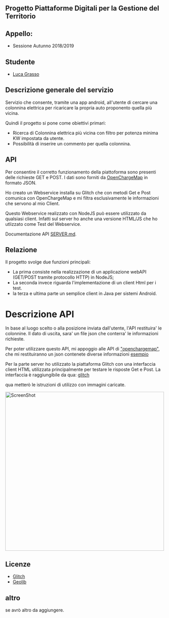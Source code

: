## Progetto Piattaforme Digitali per la Gestione del Territorio ##

## Appello: ##
* Sessione Autunno 2018/2019 

## Studente ##
* [Luca Grasso](https://github.com/LucaGrasso)

## Descrizione generale del servizio ##

Servizio che consente, tramite una app android, all'utente di cercare una colonnina elettrica per ricaricare
la propria auto proponento quella più vicina.

Quindi il progetto si pone come obiettivi primari:
* Ricerca di Colonnina elettrica più vicina con filtro per potenza minima KW impostata da utente.
* Possibilità di inserire un commento per quella colonnina.

## API ##

Per consentire il corretto funzionamento della piattoforma sono presenti delle richieste GET e POST.
I dati sono forniti da [OpenChargeMap](https://openchargemap.org/site) in formato JSON.

Ho creato un Webservice installa su Glitch che con metodi Get e Post comunica con OpenChargeMap e mi filtra
esclusivamente le informazioni che servono al mio Client.

Questo Webservice realizzato con NodeJS può essere utilizzato da qualsiasi client. Infatti sul server ho anche una
versione HTML/JS che ho utlizzato come Test del Webservice.

Documentazione API [SERVER.md](https://github.com/LucaGrasso/Find-EV-charging-stations/blob/master/SERVER.md).

## Relazione ##

Il progetto svolge due funzioni principali:
* La prima consiste nella realizzazione di un applicazione webAPI (GET/POST tramite protocollo HTTP) in NodeJS;
* La seconda invece riguarda l'implementazione di un client Html per i test.
* la terza e ultima parte un semplice client in Java per sistemi Android.

<h1>Descrizione API </h1>
In base al luogo scelto o alla posizione inviata dall'utente, l'API restituira' le colonnine.
Il dato di uscita, sara' un file json che conterra' le informazioni richieste.

Per poter utilizzare questo API, mi appoggio alle API di ["openchargemap"](https://openchargemap.org/site), che mi
restituiranno un json contenete diverse informazioni [esempio](https://api.openchargemap.io/v3/poi/?latidune=45&longitude=8&maxresults=1)


Per la parte server ho utilizzato la piattaforma Glitch con una interfaccia client HTML utilizzata principalmente
per testare le risposte Get e Post.
La interfaccia è raggiungibile da qua:
[glitch](http://find-ev-charging-stations.glitch.me/)

qua metterò le istruzioni di utilizzo con immagini caricate.

<a><img src='Immagini/cerca.png' height='500' alt='ScreenShot'/></a>


## Licenze ##

- [Glitch](https://glitch.com/legal/)
- [Geolib](https://github.com/manuelbieh/geolib/blob/master/LICENSE)

## altro ##

se avrò altro da aggiungere.
